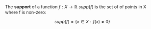 
The **support** of a function $f: X \to \mathbb{R}$ $supp(f)$ is the set of of points in X where f is non-zero:

$$
supp(f) = \{x \in X : f(x) \neq 0\}
$$